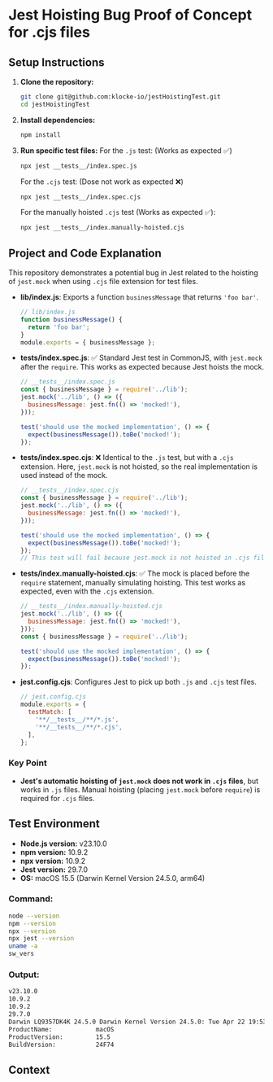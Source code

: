 # Jest Hoisting Bug Proof of Concept for .cjs files

## Setup Instructions

1. **Clone the repository:**
   ```zsh
   git clone git@github.com:klocke-io/jestHoistingTest.git
   cd jestHoistingTest
   ```
2. **Install dependencies:**
   ```zsh
   npm install
   ```
3. **Run specific test files:**
    For the `.js` test: (Works as expected ✅)
     ```zsh
     npx jest __tests__/index.spec.js
     ```
   For the `.cjs` test: (Dose not work as expected ❌)
     ```zsh
     npx jest __tests__/index.spec.cjs
     ```
   For the manually hoisted `.cjs` test (Works as expected ✅):
     ```zsh
     npx jest __tests__/index.manually-hoisted.cjs
     ```

## Project and Code Explanation

This repository demonstrates a potential bug in Jest related to the hoisting of `jest.mock` when using `.cjs` file extension for test files.

- **lib/index.js**: Exports a function `businessMessage` that returns `'foo bar'`.
  ```js
  // lib/index.js
  function businessMessage() {
    return 'foo bar';
  }
  module.exports = { businessMessage };
  ```

- **__tests__/index.spec.js**: ✅ Standard Jest test in CommonJS, with `jest.mock` after the `require`. This works as expected because Jest hoists the mock.
  ```js
  // __tests__/index.spec.js
  const { businessMessage } = require('../lib');
  jest.mock('../lib', () => ({
    businessMessage: jest.fn(() => 'mocked!'),
  }));

  test('should use the mocked implementation', () => {
    expect(businessMessage()).toBe('mocked!');
  });
  ```

- **__tests__/index.spec.cjs**: ❌ Identical to the `.js` test, but with a `.cjs` extension. Here, `jest.mock` is not hoisted, so the real implementation is used instead of the mock.
  ```js
  // __tests__/index.spec.cjs
  const { businessMessage } = require('../lib');
  jest.mock('../lib', () => ({
    businessMessage: jest.fn(() => 'mocked!'),
  }));

  test('should use the mocked implementation', () => {
    expect(businessMessage()).toBe('mocked!');
  });
  // This test will fail because jest.mock is not hoisted in .cjs files
  ```

- **__tests__/index.manually-hoisted.cjs**: ✅ The mock is placed before the `require` statement, manually simulating hoisting. This test works as expected, even with the `.cjs` extension.
  ```js
  // __tests__/index.manually-hoisted.cjs
  jest.mock('../lib', () => ({
    businessMessage: jest.fn(() => 'mocked!'),
  }));
  const { businessMessage } = require('../lib');

  test('should use the mocked implementation', () => {
    expect(businessMessage()).toBe('mocked!');
  });
  ```

- **jest.config.cjs**: Configures Jest to pick up both `.js` and `.cjs` test files.
  ```js
  // jest.config.cjs
  module.exports = {
    testMatch: [
      '**/__tests__/**/*.js',
      '**/__tests__/**/*.cjs',
    ],
  };
  ```

### Key Point

- **Jest's automatic hoisting of `jest.mock` does not work in `.cjs` files**, but works in `.js` files. Manual hoisting (placing `jest.mock` before `require`) is required for `.cjs` files.

## Test Environment 

- **Node.js version:** v23.10.0
- **npm version:** 10.9.2
- **npx version:** 10.9.2
- **Jest version:** 29.7.0
- **OS:** macOS 15.5 (Darwin Kernel Version 24.5.0, arm64)

### Command: 
```zsh
node --version
npm --version
npx --version
npx jest --version
uname -a
sw_vers
```

### Output:
```zsh
v23.10.0
10.9.2
10.9.2
29.7.0
Darwin LQ9357DK4K 24.5.0 Darwin Kernel Version 24.5.0: Tue Apr 22 19:53:27 PDT 2025; root:xnu-11417.121.6~2/RELEASE_ARM64_T6041 arm64
ProductName:            macOS
ProductVersion:         15.5
BuildVersion:           24F74

```

## Context

<!-- Add any additional context or links here -->
